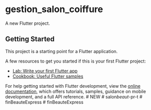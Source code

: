 # gestion_salon_coiffure

A new Flutter project.

## Getting Started

This project is a starting point for a Flutter application.

A few resources to get you started if this is your first Flutter project:

- [Lab: Write your first Flutter app](https://docs.flutter.dev/get-started/codelab)
- [Cookbook: Useful Flutter samples](https://docs.flutter.dev/cookbook)

For help getting started with Flutter development, view the
[online documentation](https://docs.flutter.dev/), which offers tutorials,
samples, guidance on mobile development, and a full API reference.
#   N E W  
 #   s a l o n _ b e a u t - _ p r - t  
 #   f i n B e a u t e E x p r e s s  
 #   f i n B e a u t e E x p r e s s  
 
